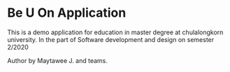 ﻿# Be U On Application
This is a demo application for education in master degree at chulalongkorn university. 
In the part of Software development and design on semester 2/2020

Author by Maytawee J. and teams.
